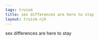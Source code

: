 ```yaml
---
tags: truism
title: sex differences are here to stay
layout: truism.njk
---
```


sex differences are here to stay